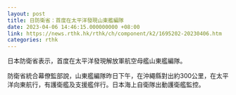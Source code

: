 ```yaml
---
layout: post
title: 日防衛省：首度在太平洋發現山東艦編隊
date: 2023-04-06 14:46:15.000000000 +08:00
link: https://news.rthk.hk/rthk/ch/component/k2/1695202-20230406.htm
categories: rthk
---
```


日本防衛省表示，首度在太平洋發現解放軍航空母艦山東艦編隊。

防衛省統合幕僚監部說，山東艦編隊昨日下午，在沖繩縣對出約300公里，在太平洋向東航行，有護衛艦及支援艦伴行。日本海上自衛隊出動護衛艦監控。
